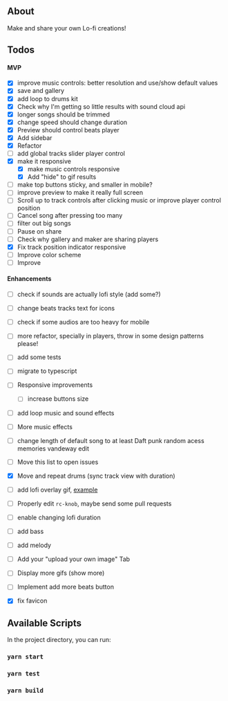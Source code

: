 ## About

Make and share your own Lo-fi creations!

## Todos

#### MVP
- [x] improve music controls: better resolution and use/show default values
- [x] save and gallery
- [x] add loop to drums kit
- [x] Check why I'm getting so little results with sound cloud api
- [x] longer songs should be trimmed
- [x] change speed should change duration
- [x] Preview should control beats player
- [x] Add sidebar
- [x] Refactor
- [ ] add global tracks slider player control
- [x] make it responsive
    - [x] make music controls responsive
    - [x] Add "hide" to gif results   
- [ ] make top buttons sticky, and smaller in mobile?
- [ ] improve preview to make it really full screen
- [ ] Scroll up to track controls after clicking music or improve player control position
- [ ] Cancel song after pressing too many
- [ ] filter out big songs
- [ ] Pause on share
- [ ] Check why gallery and maker are sharing players   
- [x] Fix track position indicator responsive
- [ ] Improve color scheme
- [ ] Improve 

#### Enhancements
- [ ] check if sounds are actually lofi style (add some?)
- [ ] change beats tracks text for icons
- [ ] check if some audios are too heavy for mobile
- [ ] more refactor, specially in players, throw in some design patterns please!
- [ ] add some tests
- [ ] migrate to typescript
- [ ] Responsive improvements
    - [ ] increase buttons size 
- [ ] add loop music and sound effects
- [ ] More music effects
- [ ] change length of default song to at least Daft punk random acess memories vandeway edit
- [ ] Move this list to open issues
- [x] Move and repeat drums (sync track view with duration)
- [ ] add lofi overlay gif,
      [example](https://codepen.io/tr13ze/pen/tjzcK?__cf_chl_jschl_tk__=86ff40b0c54a506ceba8e5c4f286e088b66bfd6c-1594586904-0-AdNhqagNi_hkePENYfL2HxCt-ZaQVl6TNNMGZLa2ABpAFfbBB0jOCbbz012Xp1wjoRE-NdH4O3Bh2MeOhckFUwJ9ilZevtpk6kEdmc3QrghFm0ZGkO2vIphcA9tQ2nXfwyQqNoEbatYsl0qXKlWy4EPpI9EsbGomcGaVls-v2-SongcQVdSZ45jkqDVX0DwbTH7IXa_icgVkf9inRt7LWNXfgLSJqMHw4mz_ENaGBJtOwqsJsqjmrRyWkc_rE-6rhAj4wjtCjUSRknoUC-rUbLhf0O5O7mHcVy5_NWDJ1BJPlyGrcGWgQz6abEHCaNs4m6vJKRalZ4WMIHmwFLeJBP8NalL3V6Ylg4gDYIRAMvjL)
- [ ] Properly edit `rc-knob`, maybe send some pull requests
- [ ] enable changing lofi duration   
- [ ] add bass
- [ ] add melody
- [ ] Add your "upload your own image" Tab
- [ ] Display more gifs (show more)
- [ ] Implement add more beats button
- [x] fix favicon

  

## Available Scripts

In the project directory, you can run:

### `yarn start`

### `yarn test`

### `yarn build`
